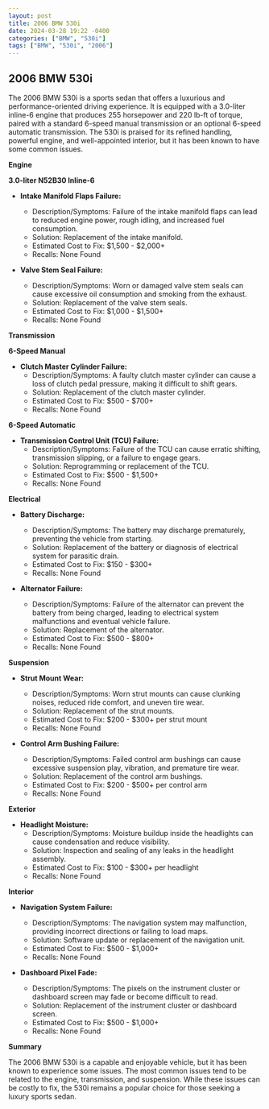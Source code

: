 ```yaml
---
layout: post
title: 2006 BMW 530i
date: 2024-03-28 19:22 -0400
categories: ["BMW", "530i"]
tags: ["BMW", "530i", "2006"]
---
```

## 2006 BMW 530i

The 2006 BMW 530i is a sports sedan that offers a luxurious and performance-oriented driving experience. It is equipped with a 3.0-liter inline-6 engine that produces 255 horsepower and 220 lb-ft of torque, paired with a standard 6-speed manual transmission or an optional 6-speed automatic transmission. The 530i is praised for its refined handling, powerful engine, and well-appointed interior, but it has been known to have some common issues.

**Engine**

**3.0-liter N52B30 Inline-6**

- **Intake Manifold Flaps Failure:**
    - Description/Symptoms: Failure of the intake manifold flaps can lead to reduced engine power, rough idling, and increased fuel consumption.
    - Solution: Replacement of the intake manifold.
    - Estimated Cost to Fix: $1,500 - $2,000+
    - Recalls: None Found

- **Valve Stem Seal Failure:**
    - Description/Symptoms: Worn or damaged valve stem seals can cause excessive oil consumption and smoking from the exhaust.
    - Solution: Replacement of the valve stem seals.
    - Estimated Cost to Fix: $1,000 - $1,500+
    - Recalls: None Found

**Transmission**

**6-Speed Manual**

- **Clutch Master Cylinder Failure:**
    - Description/Symptoms: A faulty clutch master cylinder can cause a loss of clutch pedal pressure, making it difficult to shift gears.
    - Solution: Replacement of the clutch master cylinder.
    - Estimated Cost to Fix: $500 - $700+
    - Recalls: None Found

**6-Speed Automatic**

- **Transmission Control Unit (TCU) Failure:**
    - Description/Symptoms: Failure of the TCU can cause erratic shifting, transmission slipping, or a failure to engage gears.
    - Solution: Reprogramming or replacement of the TCU.
    - Estimated Cost to Fix: $500 - $1,500+
    - Recalls: None Found

**Electrical**

- **Battery Discharge:**
    - Description/Symptoms: The battery may discharge prematurely, preventing the vehicle from starting.
    - Solution: Replacement of the battery or diagnosis of electrical system for parasitic drain.
    - Estimated Cost to Fix: $150 - $300+
    - Recalls: None Found

- **Alternator Failure:**
    - Description/Symptoms: Failure of the alternator can prevent the battery from being charged, leading to electrical system malfunctions and eventual vehicle failure.
    - Solution: Replacement of the alternator.
    - Estimated Cost to Fix: $500 - $800+
    - Recalls: None Found

**Suspension**

- **Strut Mount Wear:**
    - Description/Symptoms: Worn strut mounts can cause clunking noises, reduced ride comfort, and uneven tire wear.
    - Solution: Replacement of the strut mounts.
    - Estimated Cost to Fix: $200 - $300+ per strut mount
    - Recalls: None Found

- **Control Arm Bushing Failure:**
    - Description/Symptoms: Failed control arm bushings can cause excessive suspension play, vibration, and premature tire wear.
    - Solution: Replacement of the control arm bushings.
    - Estimated Cost to Fix: $200 - $500+ per control arm
    - Recalls: None Found

**Exterior**

- **Headlight Moisture:**
    - Description/Symptoms: Moisture buildup inside the headlights can cause condensation and reduce visibility.
    - Solution: Inspection and sealing of any leaks in the headlight assembly.
    - Estimated Cost to Fix: $100 - $300+ per headlight
    - Recalls: None Found

**Interior**

- **Navigation System Failure:**
    - Description/Symptoms: The navigation system may malfunction, providing incorrect directions or failing to load maps.
    - Solution: Software update or replacement of the navigation unit.
    - Estimated Cost to Fix: $500 - $1,000+
    - Recalls: None Found

- **Dashboard Pixel Fade:**
    - Description/Symptoms: The pixels on the instrument cluster or dashboard screen may fade or become difficult to read.
    - Solution: Replacement of the instrument cluster or dashboard screen.
    - Estimated Cost to Fix: $500 - $1,000+
    - Recalls: None Found

**Summary**

The 2006 BMW 530i is a capable and enjoyable vehicle, but it has been known to experience some issues. The most common issues tend to be related to the engine, transmission, and suspension. While these issues can be costly to fix, the 530i remains a popular choice for those seeking a luxury sports sedan.
